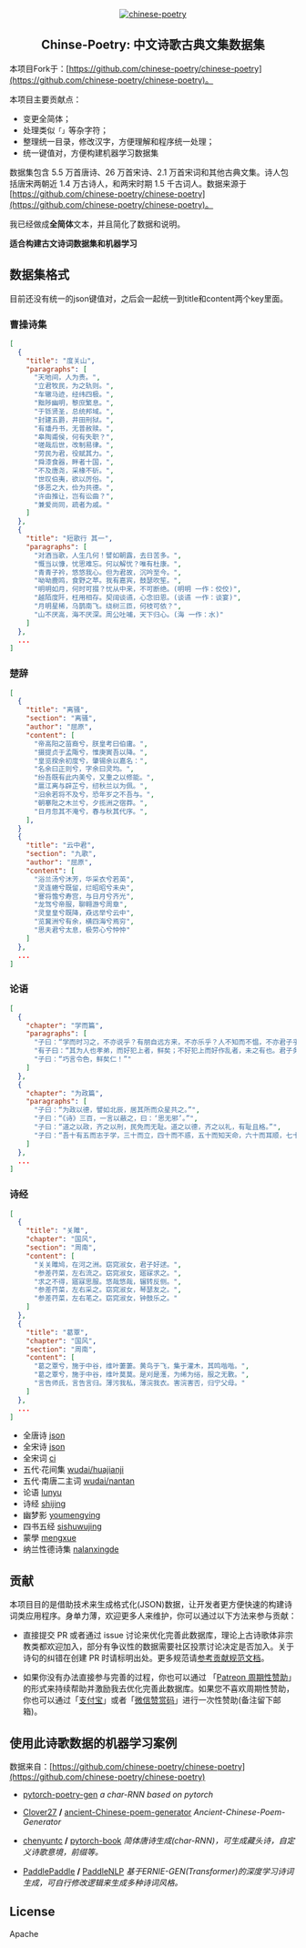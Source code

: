 <p align="center">
  <a href="https://github.com/chinese-poetry/chinese-poetry">
      <img src="https://avatars3.githubusercontent.com/u/30764933?s=200&v=4" alt="chinese-poetry">
  </a>
</p>

<h2 align="center">Chinse-Poetry: 中文诗歌古典文集数据集</h2>

本项目Fork于：[https://github.com/chinese-poetry/chinese-poetry](https://github.com/chinese-poetry/chinese-poetry)。

本项目主要贡献点：
- 变更全简体；
- 处理类似``「」``等杂字符；
- 整理统一目录，修改汉字，方便理解和程序统一处理；
- 统一键值对，方便构建机器学习数据集


数据集包含 5.5 万首唐诗、26 万首宋诗、2.1 万首宋词和其他古典文集。诗人包括唐宋两朝近 1.4 万古诗人，和两宋时期 1.5 千古词人。数据来源于[https://github.com/chinese-poetry/chinese-poetry](https://github.com/chinese-poetry/chinese-poetry)。

我已经做成**全简体**文本，并且简化了数据和说明。

**适合构建古文诗词数据集和机器学习** 


## 数据集格式
目前还没有统一的json键值对，之后会一起统一到title和content两个key里面。
### 曹操诗集
```json
[
  {
    "title": "度关山",
    "paragraphs": [
      "天地间，人为贵。",
      "立君牧民，为之轨则。",
      "车辙马迹，经纬四极。",
      "黜陟幽明，黎庶繁息。",
      "于铄贤圣，总统邦域。",
      "封建五爵，井田刑狱。",
      "有燔丹书，无普赦赎。",
      "皋陶甫侯，何有失职？",
      "嗟哉后世，改制易律。",
      "劳民为君，役赋其力。",
      "舜漆食器，畔者十国，",
      "不及唐尧，采椽不斫。",
      "世叹伯夷，欲以厉俗。",
      "侈恶之大，俭为共德。",
      "许由推让，岂有讼曲？",
      "兼爱尚同，疏者为戚。"
    ]
  },
  {
    "title": "短歌行 其一",
    "paragraphs": [
      "对酒当歌，人生几何！譬如朝露，去日苦多。",
      "慨当以慷，忧思难忘。何以解忧？唯有杜康。",
      "青青子衿，悠悠我心。但为君故，沉吟至今。",
      "呦呦鹿鸣，食野之苹。我有嘉宾，鼓瑟吹笙。",
      "明明如月，何时可掇？忧从中来，不可断绝。(明明 一作：佼佼)",
      "越陌度阡，枉用相存。契阔谈䜩，心念旧恩。(谈䜩 一作：谈宴)",
      "月明星稀，乌鹊南飞。绕树三匝，何枝可依？",
      "山不厌高，海不厌深。周公吐哺，天下归心。(海 一作：水)"
    ]
  },
  ...
]
```

### 楚辞
```json
[
  {
    "title": "离骚",
    "section": "离骚",
    "author": "屈原",
    "content": [
      "帝高阳之苗裔兮，朕皇考曰伯庸。",
      "摄提贞于孟陬兮，惟庚寅吾以降。",
      "皇览揆余初度兮，肇锡余以嘉名：",
      "名余曰正则兮，字余曰灵均。",
      "纷吾既有此内美兮，又重之以修能。",
      "扈江离与辟芷兮，纫秋兰以为佩。",
      "汨余若将不及兮，恐年岁之不吾与。",
      "朝搴阰之木兰兮，夕揽洲之宿莽。",
      "日月忽其不淹兮，春与秋其代序。",
    ],
  }
  {
    "title": "云中君",
    "section": "九歌",
    "author": "屈原",
    "content": [
      "浴兰汤兮沐芳，华采衣兮若英",
      "灵连蜷兮既留，烂昭昭兮未央",
      "謇将憺兮寿宫，与日月兮齐光",
      "龙驾兮帝服，聊翱游兮周章",
      "灵皇皇兮既降，猋远举兮云中",
      "览冀洲兮有余，横四海兮焉穷",
      "思夫君兮太息，极劳心兮忡忡"
    ]
  },
  ...
]
```

### 论语
```json
[
  {
    "chapter": "学而篇",
    "paragraphs": [
      "子曰：“学而时习之，不亦说乎？有朋自远方来，不亦乐乎？人不知而不愠，不亦君子乎？”",
      "有子曰：“其为人也孝弟，而好犯上者，鲜矣；不好犯上而好作乱者，未之有也。君子务本，本立而道生。孝弟也者，其为仁之本与！”",
      "子曰：“巧言令色，鲜矣仁！”"
    ]
  },
  {
    "chapter": "为政篇",
    "paragraphs": [
      "子曰：“为政以德，譬如北辰，居其所而众星共之。”",
      "子曰：“《诗》三百，一言以蔽之，曰：‘思无邪’。”",
      "子曰：“道之以政，齐之以刑，民免而无耻。道之以德，齐之以礼，有耻且格。”",
      "子曰：“吾十有五而志于学，三十而立，四十而不惑，五十而知天命，六十而耳顺，七十而从心所欲，不逾矩。”"
    ]
  },
  ...
]
```

### 诗经
```json
[
  {
    "title": "关雎",
    "chapter": "国风",
    "section": "周南",
    "content": [
      "关关雎鸠，在河之洲。窈窕淑女，君子好逑。",
      "参差荇菜，左右流之。窈窕淑女，寤寐求之。",
      "求之不得，寤寐思服。悠哉悠哉，辗转反侧。",
      "参差荇菜，左右采之。窈窕淑女，琴瑟友之。",
      "参差荇菜，左右芼之。窈窕淑女，钟鼓乐之。"
    ]
  },
  {
    "title": "葛覃",
    "chapter": "国风",
    "section": "周南",
    "content": [
      "葛之覃兮，施于中谷，维叶萋萋。黄鸟于飞，集于灌木，其鸣喈喈。",
      "葛之覃兮，施于中谷，维叶莫莫。是刈是濩，为𫄨为绤，服之无斁。",
      "言告师氏，言告言归。薄污我私，薄浣我衣。害浣害否，归宁父母。"
    ]
  },
  ...
]
```














- 全唐诗 [json](./json)
- 全宋诗 [json](./json)
- 全宋词 [ci](./ci)
- 五代·花间集 [wudai/huajianji](./wudai/huajianji)
- 五代·南唐二主词 [wudai/nantan](./wudai/nantang)
- 论语 [lunyu](./lunyu)
- 诗经 [shijing](./shijing)
- 幽梦影 [youmengying](./youmengying)
- 四书五经 [sishuwujing](./sishuwujing)
- 蒙學 [mengxue](./mengxue)
- 纳兰性德诗集 [nalanxingde](./nalanxingde)










## 贡献

本项目目的是借助技术来生成格式化(JSON)数据，让开发者更方便快速的构建诗词类应用程序。身单力薄，欢迎更多人来维护，你可以通过以下方法来参与贡献：

- 直接提交 PR 或者通过 issue 讨论来优化完善此数据库，理论上古诗歌体非宗教类都欢迎加入，部分有争议性的数据需要社区投票讨论决定是否加入。关于诗句的纠错在创建 PR 时请标明出处。更多规范请[参考贡献规范文档](https://github.com/chinese-poetry/chinese-poetry/wiki/%E5%8F%82%E4%B8%8E%E8%B4%A1%E7%8C%AE%E8%A7%84%E8%8C%83)。

- 如果你没有办法直接参与完善的过程，你也可以通过 「[Patreon 周期性赞助](https://www.patreon.com/jackeygao)」的形式来持续帮助并激励我去优化完善此数据库。如果您不喜欢周期性赞助，你也可以通过「[支付宝](https://github.com/jackeyGao/JackeyGao.github.io/blob/master/static/images/alipay.png)」或者「[微信赞赏码](https://github.com/jackeyGao/JackeyGao.github.io/blob/master/static/images/wechat.jpg)」进行一次性赞助(备注留下邮箱)。

## 使用此诗歌数据的机器学习案例

数据来自：[https://github.com/chinese-poetry/chinese-poetry](https://github.com/chinese-poetry/chinese-poetry)

- [pytorch-poetry-gen](https://github.com/justdark/pytorch-poetry-gen)  *a char-RNN based on pytorch*
- [Clover27](https://github.com/Clover27) **/** [ancient-Chinese-poem-generator](https://github.com/Clover27/ancient-Chinese-poem-generator)  *Ancient-Chinese-Poem-Generator*

- [chenyuntc](https://github.com/chenyuntc) **/** [pytorch-book](https://github.com/chenyuntc/pytorch-book/blob/master/chapter9-神经网络写诗(CharRNN)/) *简体唐诗生成(char-RNN)，可生成藏头诗，自定义诗歌意境，前缀等。*
- [PaddlePaddle](https://github.com/PaddlePaddle) **/** [PaddleNLP](https://github.com/PaddlePaddle/PaddleNLP#%E4%BA%A4%E4%BA%92%E5%BC%8Fnotebook%E6%95%99%E7%A8%8B) *基于ERNIE-GEN(Transformer)的深度学习诗词生成，可自行修改逻辑来生成多种诗词风格。*

</details>

## License
Apache
